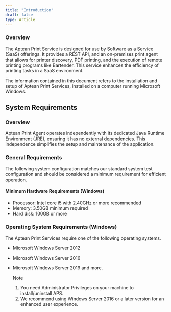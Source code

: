 ```yaml
---
title: "Introduction"
draft: false
type: Article
---
```


### Overview

The Aptean Print Service is designed for use by Software as a Service (SaaS) offerings. It provides a REST API, and an on-premises print agent that allows for printer discovery, PDF printing, and the execution of remote printing programs like Bartender. This service enhances the efficiency of printing tasks in a SaaS environment.

The information contained in this document refers to the installation and setup of Aptean Print Services, installed on a computer running Microsoft Windows.


## System Requirements

### Overview

Aptean Print Agent operates independently with its dedicated Java Runtime Environment (JRE), ensuring it has no external dependencies. This independence simplifies the setup and maintenance of the application.

### General Requirements

The following system configuration matches our standard system test configuration and should be considered a minimum requirement for efficient operation.

#### Minimum Hardware Requirements (Windows)

-   Processor: Intel core i5 with 2.40GHz or more recommended
-   Memory: 3.50GB minimum required
-   Hard disk: 100GB or more

### Operating System Requirements (Windows)

The Aptean Print Services require one of the following operating systems.

-   Microsoft Windows Server 2012
-   Microsoft Windows Server 2016
-   Microsoft Windows Server 2019 and more.

    >[!Note]
    > 1. You need Administrator Privileges on your machine to install/uninstall APS.
    > 2. We recommend using Windows Server 2016 or a later version for an enhanced user experience.
